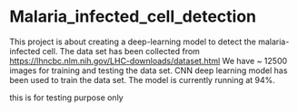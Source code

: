 # Malaria_infected_cell_detection

This project is about creating a deep-learning model to detect the malaria-infected cell.
The data set has been collected from https://lhncbc.nlm.nih.gov/LHC-downloads/dataset.html
We have ~ 12500 images for training and testing the data set.
CNN deep learning model has been used to train the data set.
The model is currently running at 94%.


this is for testing purpose only
